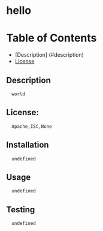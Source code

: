 
  # hello 

  # Table of Contents

  - [Description] (#description)
  - [License](#license)

  ## Description
      world

  ## License:
      Apache,ISC,None

  ## Installation
      undefined

  ## Usage
      undefined

  ## Testing
      undefined

